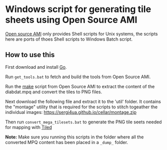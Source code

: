 # Windows script for generating tile sheets using Open Source AMI

[Open source AMI](https://github.com/sanctuary/opensource-ami) only provides Shell scripts for Unix systems, the scripts here are ports of thoes Shell scripts to Windows Batch script.

## How to use this

First download and install [Go](https://golang.org/).

Run `get_tools.bat` to fetch and build the tools from Open Source AMI.

Run the [make](http://gnuwin32.sourceforge.net/packages/make.htm) script from Open Source AMI to extract the content of the diabdat.mpq and convert the tiles to PNG files.

Next download the following file and extract it to the 'util' folder. It contains the "montage" utility that is required
for the scripts to stitch togeather the individual images: https://sergi4ua.github.io/cellar/montage.zip

Then run `convert_mega_tilesets.bat` to generate the PNG tile seets needed for mapping with [Tiled](https://www.mapeditor.org/)

**Note:** Make sure you running this scripts in the folder where all the converted MPQ content has been placed in a `_dump_` folder.
